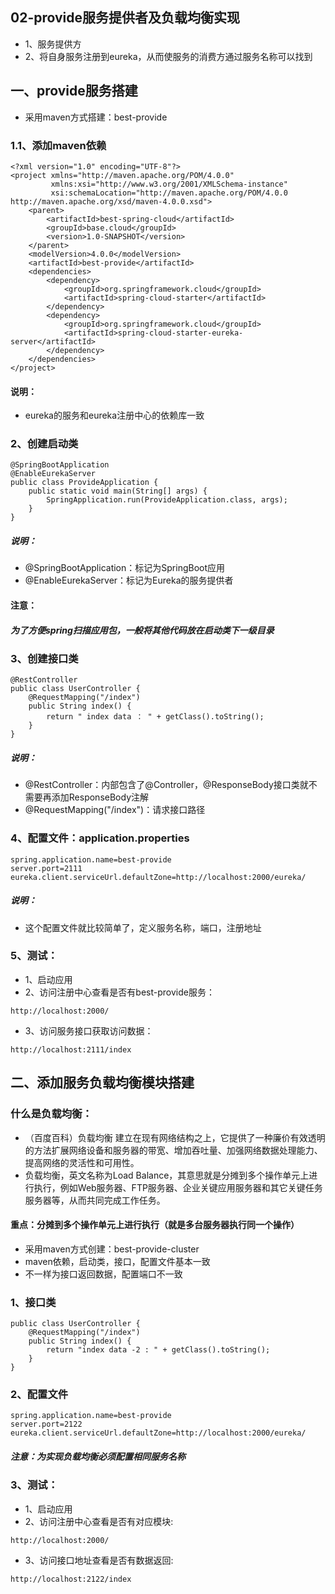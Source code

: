 ## 02-provide服务提供者及负载均衡实现
* 1、服务提供方
* 2、将自身服务注册到eureka，从而使服务的消费方通过服务名称可以找到

## 一、provide服务搭建
* 采用maven方式搭建：best-provide
### 1.1、添加maven依赖
```
<?xml version="1.0" encoding="UTF-8"?>
<project xmlns="http://maven.apache.org/POM/4.0.0"
         xmlns:xsi="http://www.w3.org/2001/XMLSchema-instance"
         xsi:schemaLocation="http://maven.apache.org/POM/4.0.0 http://maven.apache.org/xsd/maven-4.0.0.xsd">
    <parent>
        <artifactId>best-spring-cloud</artifactId>
        <groupId>base.cloud</groupId>
        <version>1.0-SNAPSHOT</version>
    </parent>
    <modelVersion>4.0.0</modelVersion>
    <artifactId>best-provide</artifactId>
    <dependencies>
        <dependency>
            <groupId>org.springframework.cloud</groupId>
            <artifactId>spring-cloud-starter</artifactId>
        </dependency>
        <dependency>
            <groupId>org.springframework.cloud</groupId>
            <artifactId>spring-cloud-starter-eureka-server</artifactId>
        </dependency>
    </dependencies>
</project>
```
#### 说明：
* eureka的服务和eureka注册中心的依赖库一致

### 2、创建启动类
```
@SpringBootApplication
@EnableEurekaServer
public class ProvideApplication {
    public static void main(String[] args) {
        SpringApplication.run(ProvideApplication.class, args);
    }
}
```
##### 说明：
* @SpringBootApplication：标记为SpringBoot应用
* @EnableEurekaServer：标记为Eureka的服务提供者
#### 注意：
##### 为了方便spring扫描应用包，一般将其他代码放在启动类下一级目录

### 3、创建接口类
```
@RestController
public class UserController {
    @RequestMapping("/index")
    public String index() {
        return " index data ： " + getClass().toString();
    }
}
```
##### 说明：
* @RestController：内部包含了@Controller，@ResponseBody接口类就不需要再添加ResponseBody注解
* @RequestMapping("/index")：请求接口路径

### 4、配置文件：application.properties
```
spring.application.name=best-provide
server.port=2111
eureka.client.serviceUrl.defaultZone=http://localhost:2000/eureka/
```
##### 说明：
* 这个配置文件就比较简单了，定义服务名称，端口，注册地址
        
### 5、测试：
* 1、启动应用
* 2、访问注册中心查看是否有best-provide服务：
```
http://localhost:2000/
```
* 3、访问服务接口获取访问数据：
```
http://localhost:2111/index
```

## 二、添加服务负载均衡模块搭建
### 什么是负载均衡：
* （百度百科）负载均衡 建立在现有网络结构之上，它提供了一种廉价有效透明的方法扩展网络设备和服务器的带宽、增加吞吐量、加强网络数据处理能力、提高网络的灵活性和可用性。
* 负载均衡，英文名称为Load Balance，其意思就是分摊到多个操作单元上进行执行，例如Web服务器、FTP服务器、企业关键应用服务器和其它关键任务服务器等，从而共同完成工作任务。

#### 重点：分摊到多个操作单元上进行执行（就是多台服务器执行同一个操作）

* 采用maven方式创建：best-provide-cluster
* maven依赖，启动类，接口，配置文件基本一致
* 不一样为接口返回数据，配置端口不一致
### 1、接口类
```@RestController
public class UserController {
    @RequestMapping("/index")
    public String index() {
        return "index data -2 : " + getClass().toString();
    }
}
```
### 2、配置文件
```
spring.application.name=best-provide
server.port=2122
eureka.client.serviceUrl.defaultZone=http://localhost:2000/eureka/
```
##### 注意：为实现负载均衡必须配置相同服务名称
### 3、测试：
* 1、启动应用
* 2、访问注册中心查看是否有对应模块:
```
http://localhost:2000/
```
* 3、访问接口地址查看是否有数据返回:
```
http://localhost:2122/index
```
